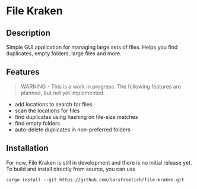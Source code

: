 # File Kraken

## Description
Simple GUI application for managing large sets of files.
Helps you find duplicates, empty folders, large files and more.

## Features
> WARNING - This is a work in progress. The following features are planned, but not yet implemented.
- add locations to search for files
- scan the locations for files
- find duplicates using hashing on file-size matches
- find empty folders
- auto-delete duplicates in non-preferred folders

## Installation
For now, File Kraken is still in development and there is no initial release yet.
To build and install directly from source, you can use

`cargo install --git https://github.com/larsfroelich/file-kraken.git`